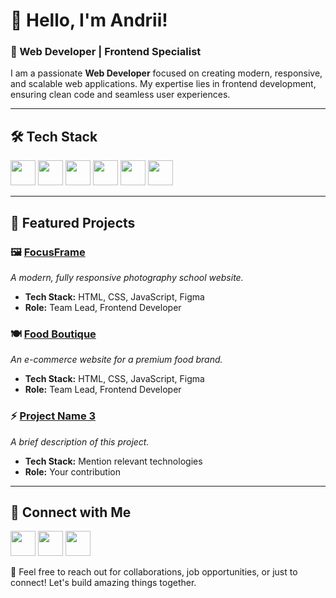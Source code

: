 # 👋 Hello, I'm Andrii!  
### 🚀 Web Developer | Frontend Specialist  

I am a passionate **Web Developer** focused on creating modern, responsive, and scalable web applications. My expertise lies in frontend development, ensuring clean code and seamless user experiences.  

---

## 🛠 Tech Stack  

<p align="left">
  <img src="https://cdn.jsdelivr.net/gh/devicons/devicon/icons/html5/html5-original.svg" width="40" height="40"/>
  <img src="https://cdn.jsdelivr.net/gh/devicons/devicon/icons/css3/css3-original.svg" width="40" height="40"/>
  <img src="https://cdn.jsdelivr.net/gh/devicons/devicon/icons/javascript/javascript-original.svg" width="40" height="40"/>
  <img src="https://cdn.jsdelivr.net/gh/devicons/devicon/icons/react/react-original.svg" width="40" height="40"/>
  <img src="https://cdn.jsdelivr.net/gh/devicons/devicon/icons/figma/figma-original.svg" width="40" height="40"/>
  <img src="https://cdn.jsdelivr.net/gh/devicons/devicon/icons/git/git-original.svg" width="40" height="40"/>
</p>

---

## 🌟 Featured Projects  

### 🖼 [FocusFrame](https://github.com/yourusername/FocusFrame)  
*A modern, fully responsive photography school website.*  
- **Tech Stack:** HTML, CSS, JavaScript, Figma  
- **Role:** Team Lead, Frontend Developer  

### 🍽 [Food Boutique](https://github.com/yourusername/Food-Boutique)  
*An e-commerce website for a premium food brand.*  
- **Tech Stack:** HTML, CSS, JavaScript, Figma  
- **Role:** Team Lead, Frontend Developer  

### ⚡ [Project Name 3](https://github.com/yourusername/Project3)  
*A brief description of this project.*  
- **Tech Stack:** Mention relevant technologies  
- **Role:** Your contribution  

---

## 💬 Connect with Me  

<p align="left">
  <a href="https://linkedin.com/in/yourprofile"><img src="https://cdn.jsdelivr.net/gh/devicons/devicon/icons/linkedin/linkedin-original.svg" width="40" height="40"/></a>
  <a href="https://github.com/yourusername"><img src="https://cdn.jsdelivr.net/gh/devicons/devicon/icons/github/github-original.svg" width="40" height="40"/></a>
  <a href="mailto:your@email.com"><img src="https://cdn.jsdelivr.net/gh/devicons/devicon/icons/google/google-original.svg" width="40" height="40"/></a>
</p>

🚀 Feel free to reach out for collaborations, job opportunities, or just to connect! Let's build amazing things together.  
